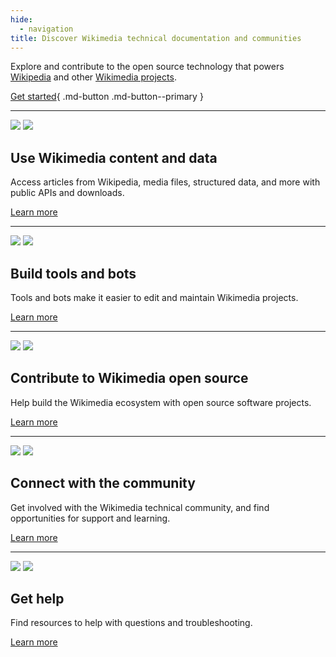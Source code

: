 ```yaml
---
hide:
  - navigation
title: Discover Wikimedia technical documentation and communities
---
```


Explore and contribute to the open source technology that
powers [Wikipedia](https://www.wikipedia.org/) and other [Wikimedia projects](https://wikimediafoundation.org/our-work/wikimedia-projects/).

[Get started](get-started/){ .md-button .md-button--primary }

- - -

![](/assets/book.svg#only-light)
![](/assets/book-dark.svg#only-dark)

## Use Wikimedia content and data

Access articles from Wikipedia, media files, structured data, and more with public APIs and downloads.

[Learn more](use-content/)

- - -

![](/assets/chemistry.svg#only-light)
![](/assets/chemistry-dark.svg#only-dark)

## Build tools and bots

Tools and bots make it easier to edit and maintain Wikimedia projects.

[Learn more](build-tools/)

- - -

![](/assets/computer.svg#only-light)
![](/assets/computer-dark.svg#only-dark)

## Contribute to Wikimedia open source

Help build the Wikimedia ecosystem with open source software projects.

[Learn more](contribute/)

- - -

![](/assets/world.svg#only-light)
![](/assets/world-dark.svg#only-dark)

## Connect with the community

Get involved with the Wikimedia technical community, and find opportunities for support and learning.

[Learn more](community/)

- - -

![](/assets/PenAndPaper.svg#only-light)
![](/assets/PenAndPaper-dark.svg#only-dark)

## Get help

Find resources to help with questions and troubleshooting.

[Learn more](get-help/)
